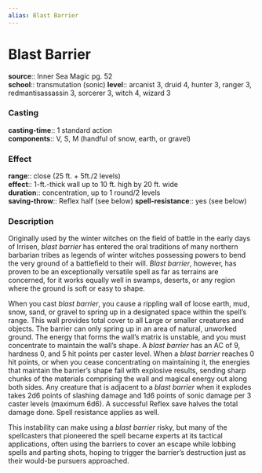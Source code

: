```yaml
---
alias: Blast Barrier
---
```


# Blast Barrier 

**source**:: Inner Sea Magic pg. 52  
**school**:: transmutation (sonic)
**level**:: arcanist 3, druid 4, hunter 3, ranger 3, redmantisassassin 3, sorcerer 3, witch 4, wizard 3

### Casting 

**casting-time**:: 1 standard action  
**components**:: V, S, M (handful of snow, earth, or gravel)

### Effect 

**range**:: close (25 ft. + 5ft./2 levels)  
**effect**:: 1-ft.-thick wall up to 10 ft. high by 20 ft. wide  
**duration**:: concentration, up to 1 round/2 levels  
**saving-throw**:: Reflex half (see below)
**spell-resistance**:: yes (see below)

### Description 

Originally used by the winter witches on the field of battle in the early days of Irrisen, *blast barrier* has entered the oral traditions of many northern barbarian tribes as legends of winter witches possessing powers to bend the very ground of a battlefield to their will. *Blast barrier*, however, has proven to be an exceptionally versatile spell as far as terrains are concerned, for it works equally well in swamps, deserts, or any region where the ground is soft or easy to shape.  
  
When you cast *blast barrier*, you cause a rippling wall of loose earth, mud, snow, sand, or gravel to spring up in a designated space within the spell’s range. This wall provides total cover to all Large or smaller creatures and objects. The barrier can only spring up in an area of natural, unworked ground. The energy that forms the wall’s matrix is unstable, and you must concentrate to maintain the wall’s shape. A *blast barrier* has an AC of 9, hardness 0, and 5 hit points per caster level. When a *blast barrier* reaches 0 hit points, or when you cease concentrating on maintaining it, the energies that maintain the barrier’s shape fail with explosive results, sending sharp chunks of the materials comprising the wall and magical energy out along both sides. Any creature that is adjacent to a *blast barrier* when it explodes takes 2d6 points of slashing damage and 1d6 points of sonic damage per 3 caster levels (maximum 6d6). A successful Reflex save halves the total damage done. Spell resistance applies as well.  
  
This instability can make using a *blast barrier* risky, but many of the spellcasters that pioneered the spell became experts at its tactical applications, often using the barriers to cover an escape while lobbing spells and parting shots, hoping to trigger the barrier’s destruction just as their would-be pursuers approached.
